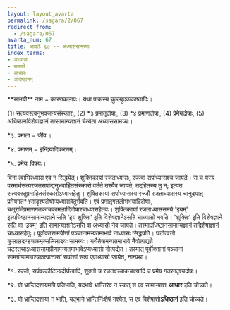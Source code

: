 ```yaml
---
layout: layout_avarta
permalink: /sagara/2/067
redirect_from:
  - /sagara/067
avarta_num: 67
title: आवर्तः ६७ -- अध्याससामग्र्याः
index_terms:
- अध्यासः
- सामग्री
- आधारः
- अधिष्ठानम्
---
```


<div class="footnote" markdown="1">
**सामग्री** नाम = कारणकलापः।
यथा पाकस्य चुल्ल्युदककाष्ठादिः।
</div>

(1) सत्यवस्त्वनुभवजन्यसंस्कारः,
(2) *३ प्रमातृदोषाः, 
(3) *४ प्रमाणदोषाः, 
(4) प्रेमेयदोषाः, 
(5) अधिष्ठानविशेषाज्ञानं तत्सामान्यज्ञानं चेत्येता अध्याससामग्र्यः।

<div class="footnote" markdown="1">
*३. प्रमाता = जीवः।

*४. प्रमाणम् = इन्द्रियादिकरणम्।

*५. प्रमेयः विषयः।
</div>

विना त्वाभिरध्यास एव न सिद्ध्येत्।
शुक्तिकायां रजताध्यासः, रज्ज्वां सर्पाध्यासश्च जायते।
स च यस्य परमार्थसत्यरजतसर्पाद्यनुभवाहितसंस्कारो वर्तते तस्यैव जायते,
तद्रहितस्य तु न; इत्यतः सत्यवस्तुप्रमाहितसंस्कारोऽध्यासहेतुः।
शुक्तिकायां सर्पाध्यासस्य रज्जौ रजताध्यासस्य चानुदयात् प्रमेयगत*१सादृश्यदोषोप्यध्यासहेतुर्भवति।
एवं प्रमातृगतलोभभयादिदोषाः, चक्षुरादिप्रमाणगतकाचकामलादिदोषाश्चाध्यासहेतवः।
शुक्तिकायां रजताध्याससमये 'इयम्'
इत्यधिष्ठानसामान्यज्ञाने सति 'इयं शुक्तिः' इति विशेषज्ञानेऽसति चाध्यासो
भवति।
'शुक्तिः' इति विशेषज्ञाने सति वा 'इयम्' इति सामान्यज्ञानेऽसति वा अध्यासो नैव जायते।
तस्मादधिष्ठानसामान्यज्ञानं तद्विशेषाज्ञानं चाध्यासहेतुः।
पूर्वोक्तसामग्रीणां पञ्चानामन्यतमाभावे नाध्यासः सिद्ध्यति।
घटोत्पत्तौ कुलालदण्डचक्रमृत्सलिलादयः सामग्र्यः।
यथैतेषामन्यतमाभावे नैवोत्पद्यते
घटस्तथाऽध्याससामग्रीणामन्यतमाभावेऽप्यध्यासो नोत्पद्येत।
तस्मात् पूर्वोक्तानां
पञ्चानां सामग्रीणामावश्यकत्वात्तासां सर्वासां सत्व एवाध्यासो जायेत, नान्यथा।

<div class="footnote" markdown="1">
*१. रज्जौ, सर्पवत्कौटिल्यदीर्घत्वादि, शुक्तौ च रजतवच्चाकचक्यादि च प्रमेय
गतसादृश्यदोषः।

*२. यो भ्रान्तिदशायमपि प्रतिभाति, यदभावे भ्रान्तिरेव न स्यात् स एव
सामान्यांशः **आधार** इति चोच्यते।

*३. यो भ्रान्तिदशायां न भाति, यद्भाने भ्रान्तिर्निःशेषं नश्येत्, स एव
विशेषांशो**ऽधिष्ठानं** इति चोच्यते।
</div>
